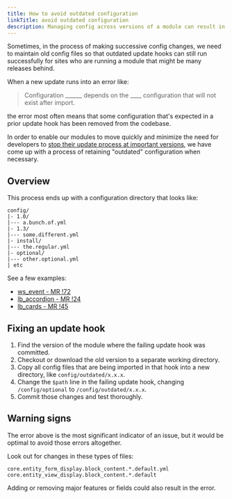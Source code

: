 ```yaml
---
title: How to avoid outdated configuration
linkTitle: avoid outdated configuration
description: Managing config across versions of a module can result in unexpected challenges.
---
```


Sometimes, in the process of making successive config changes, we need to maintain old config files so that outdated update hooks can still run successfully for sites who are running a module that might be many releases behind.

When a new update runs into an error like:

> Configuration ______ depends on the  ____ configuration that will not exist after import.

the error most often means that some configuration that's expected in a prior update hook has been removed from the codebase.

In order to enable our modules to move quickly and minimize the need for developers to [stop their update process at important versions](../../development/important-versions-for-upgrade-path#important-versions), we have come up with a process of retaining "outdated" configuration when necessary.

## Overview

This process ends up with a configuration directory that looks like:

```shell
config/
|- 1.0/
|--- a.bunch.of.yml
|- 1.3/
|--- some.different.yml
|- install/
|--- the.regular.yml
|- optional/
|--- other.optional.yml
| etc
```

See a few examples:

- [ws_event - MR !72](https://git.drupalcode.org/project/ws_event/-/merge_requests/72)
- [lb_accordion - MR !24](https://git.drupalcode.org/project/lb_accordion/-/merge_requests/24)
- [lb_cards - MR !45](https://git.drupalcode.org/project/lb_cards/-/merge_requests/45)

## Fixing an update hook

1. Find the version of the module where the failing update hook was committed.
2. Checkout or download the old version to a separate working directory.
3. Copy all config files that are being imported in that hook into a new
   directory, like `config/outdated/x.x.x`.
4. Change the `$path` line in the failing update hook, changing
   `/config/optional` to `/config/outdated/x.x.x`.
5. Commit those changes and test thoroughly.

## Warning signs

The error above is the most significant indicator of an issue, but it would be optimal to avoid those errors altogether.

Look out for changes in these types of files:

`core.entity_form_display.block_content.*.default.yml`
`core.entity_view_display.block_content.*.default`

Adding or removing major features or fields could also result in the error.
